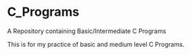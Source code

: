 # C_Programs
A Repository containing Basic/Intermediate C Programs

This is for my practice of basic and medium level C Programs. 
